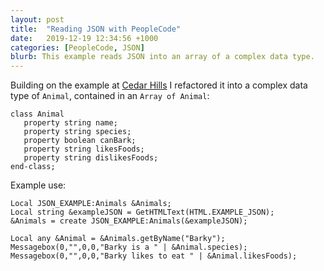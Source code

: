 ```yaml
---
layout: post
title:  "Reading JSON with PeopleCode"
date:   2019-12-19 12:34:56 +1000
categories: [PeopleCode, JSON]
blurb: This example reads JSON into an array of a complex data type.
---
```


Building on the example at [Cedar Hills](https://www.cedarhillsgroup.com/knowledge-base/kbarticles/JSON-parsing-using-peopleTools/) 
I refactored it into a complex data type of ```Animal```, contained in an ```Array of Animal```:

```
class Animal
   property string name;
   property string species;
   property boolean canBark;
   property string likesFoods;
   property string dislikesFoods;
end-class;
```

Example use:

```
Local JSON_EXAMPLE:Animals &Animals;
Local string &exampleJSON = GetHTMLText(HTML.EXAMPLE_JSON);
&Animals = create JSON_EXAMPLE:Animals(&exampleJSON);

Local any &Animal = &Animals.getByName("Barky");
Messagebox(0,"",0,0,"Barky is a " | &Animal.species);
Messagebox(0,"",0,0,"Barky likes to eat " | &Animal.likesFoods);
```

